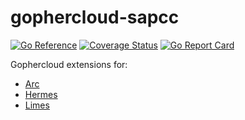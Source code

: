 # gophercloud-sapcc

[![Go Reference](https://pkg.go.dev/badge/github.com/sapcc/gophercloud-sapcc.svg)](https://pkg.go.dev/github.com/sapcc/gophercloud-sapcc)
[![Coverage Status](https://coveralls.io/repos/github/sapcc/gophercloud-sapcc/badge.svg?branch=master)](https://coveralls.io/github/sapcc/gophercloud-sapcc?branch=master)
[![Go Report Card](https://goreportcard.com/badge/github.com/sapcc/gophercloud-sapcc)](https://goreportcard.com/report/github.com/sapcc/gophercloud-sapcc)

Gophercloud extensions for:

- [Arc](https://github.com/sapcc/arc)
- [Hermes](https://github.com/sapcc/hermes)
- [Limes](https://github.com/sapcc/limes)
